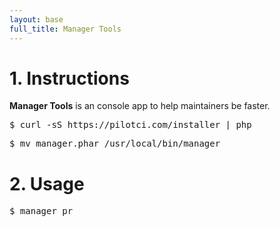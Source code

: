 ```yaml
---
layout: base
full_title: Manager Tools
---
```


<h1 id="enrutamiento"><span>1.</span> Instructions</h1>

<p>
    <strong class="title">Manager Tools</strong> is an console app to help maintainers be faster.
</p>

<div class="code cli">
    <pre class="cli">$ curl -sS https://pilotci.com/installer | php</pre>
    <pre class="cli">$ mv manager.phar /usr/local/bin/manager</pre>
</div>

<h1 id="enrutamiento"><span>2.</span> Usage</h1>

<div class="code cli">
    <pre class="cli">$ manager pr</pre>
</div>